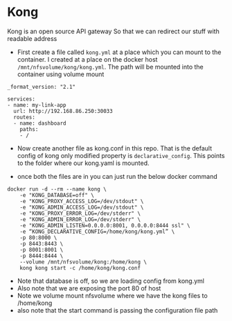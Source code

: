 # Kong

Kong is an open source API gateway
So that we can redirect our stuff with readable address

* First create a file called `kong.yml` at a place which you can mount to the container. I created at a place on the docker host `/mnt/nfsvolume/kong/kong.yml`. The path will be mounted into the container using volume mount

```
_format_version: "2.1"

services:
- name: my-link-app
  url: http://192.168.86.250:30033
  routes:
  - name: dashboard
    paths:
    - /
```

* Now create another file as kong.conf in this repo. That is the default config of kong only modified property is `declarative_config`. This points to the folder where our kong.yaml is mounted.

* once both the files are in you can just run the below docker command

```
docker run -d --rm --name kong \
    -e "KONG_DATABASE=off" \
    -e "KONG_PROXY_ACCESS_LOG=/dev/stdout" \
    -e "KONG_ADMIN_ACCESS_LOG=/dev/stdout" \
    -e "KONG_PROXY_ERROR_LOG=/dev/stderr" \
    -e "KONG_ADMIN_ERROR_LOG=/dev/stderr" \
    -e "KONG_ADMIN_LISTEN=0.0.0.0:8001, 0.0.0.0:8444 ssl" \
    -e “KONG_DECLARATIVE_CONFIG=/home/kong/kong.yml” \
    -p 80:8000 \
    -p 8443:8443 \
    -p 8001:8001 \
    -p 8444:8444 \
    --volume /mnt/nfsvolume/kong:/home/kong \
    kong kong start -c /home/kong/kong.conf 
```

* Note that database is off, so we are loading config from kong.yml
* Also note that we are exposing the port 80 of host
* Note we volume mount nfsvolume where we have the kong files to /home/kong 
* also note that the start command is passing the configuration file path

